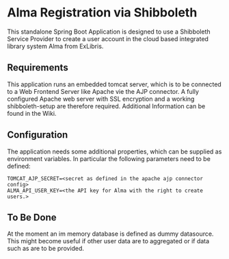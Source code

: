 # Alma Registration via Shibboleth

This standalone Spring Boot Application is designed to use a Shibboleth Service Provider to create a user account in the cloud based integrated library system Alma from ExLibris.

## Requirements

This application runs an embedded tomcat server, which is to be connected to a Web Frontend Server like Apache vie the AJP connector. A fully configured Apache web server with SSL encryption and a working shibboleth-setup are therefore required. Additional Information can be found in the Wiki.

## Configuration

The application needs some additional properties, which can be supplied as environment variables. In particular the following parameters need to be defined:

```
TOMCAT_AJP_SECRET=<secret as defined in the apache ajp connector config>
ALMA_API_USER_KEY=<the API key for Alma with the right to create users.>
``` 

## To Be Done

At the moment an im memory database is defined as dummy datasource. This might become useful if other user data are to aggregated or if data such as are to be provided.  